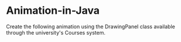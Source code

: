 # Animation-in-Java
Create the following animation using the DrawingPanel class available through the university's Courses system.
